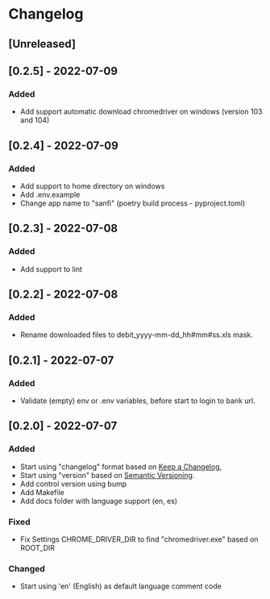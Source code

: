 # Changelog

## [Unreleased]

## [0.2.5] - 2022-07-09
### Added
- Add support automatic download chromedriver on windows (version 103 and 104)


## [0.2.4] - 2022-07-09
### Added
- Add support to home directory on windows
- Add .env.example
- Change app name to "sanfi" (poetry build process - pyproject.toml)


## [0.2.3] - 2022-07-08
### Added
- Add support to lint


## [0.2.2] - 2022-07-08
### Added
- Rename downloaded files to debit_yyyy-mm-dd_hh#mm#ss.xls mask.


## [0.2.1] - 2022-07-07
### Added
- Validate (empty) env or .env variables, before start to login to bank url.


## [0.2.0] - 2022-07-07
### Added
- Start using "changelog" format based on [Keep a Changelog](https://keepachangelog.com/en/1.0.0/),
- Start using "version" based on [Semantic Versioning](https://semver.org/spec/v2.0.0.html).
- Add control version using bump
- Add Makefile
- Add docs folder with language support (en, es)

### Fixed
- Fix Settings CHROME_DRIVER_DIR to find "chromedriver.exe" based on ROOT_DIR


### Changed
- Start using 'en' (English) as default language comment code
